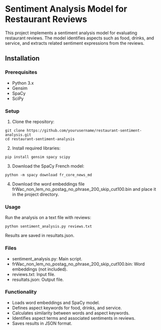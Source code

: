 # Sentiment Analysis Model for Restaurant Reviews

This project implements a sentiment analysis model for evaluating restaurant reviews. The model identifies aspects such as food, drinks, and service, and extracts related sentiment expressions from the reviews.

## Installation
### Prerequisites

* Python 3.x
* Gensim
* SpaCy
* SciPy

### Setup

1. Clone the repository:
   
```
git clone https://github.com/yourusername/restaurant-sentiment-analysis.git
cd restaurant-sentiment-analysis
```

2. Install required libraries:

```
pip install gensim spacy scipy
```

3. Download the SpaCy French model:

```
python -m spacy download fr_core_news_md
```

4. Download the word embeddings file frWac_non_lem_no_postag_no_phrase_200_skip_cut100.bin and place it in the project directory.

### Usage

Run the analysis on a text file with reviews:

```
python sentiment_analysis.py reviews.txt
```

Results are saved in resultats.json.


### Files

* sentiment_analysis.py: Main script.
* frWac_non_lem_no_postag_no_phrase_200_skip_cut100.bin: Word embeddings (not included).
* reviews.txt: Input file.
* resultats.json: Output file.

### Functionality

* Loads word embeddings and SpaCy model.
* Defines aspect keywords for food, drinks, and service.
* Calculates similarity between words and aspect keywords.
* Identifies aspect terms and associated sentiments in reviews.
* Saves results in JSON format.
